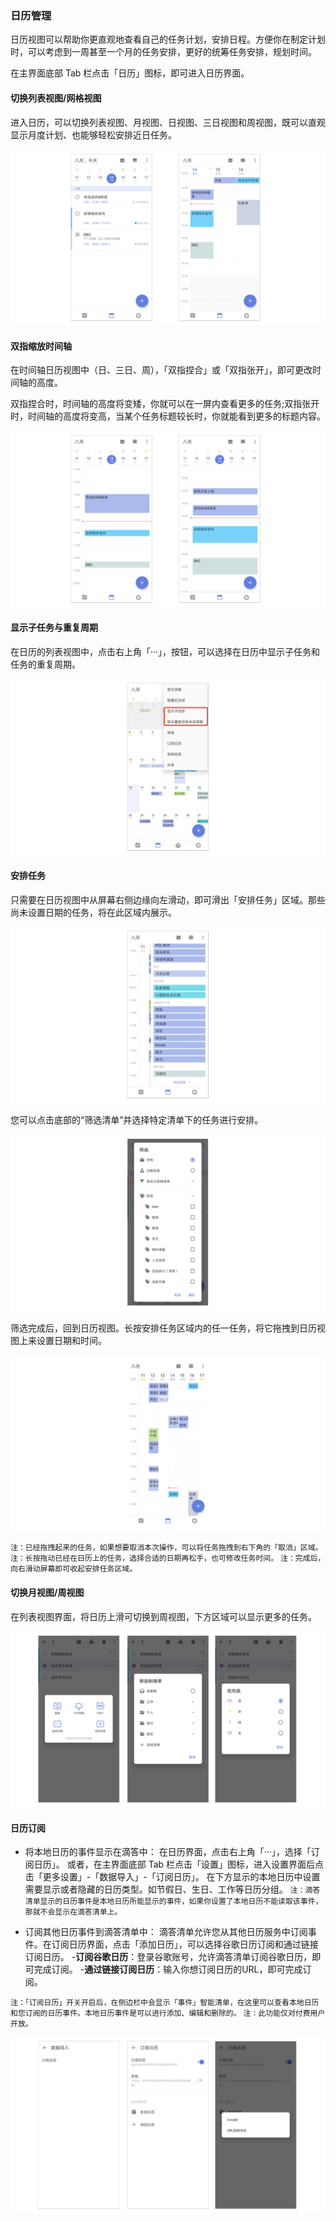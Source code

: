 ### 日历管理

日历视图可以帮助你更直观地查看自己的任务计划，安排日程。方便你在制定计划时，可以考虑到一周甚至一个月的任务安排，更好的统筹任务安排，规划时间。

在主界面底部 Tab 栏点击「日历」图标，即可进入日历界面。

#### 切换列表视图/网格视图

进入日历，可以切换列表视图、月视图、日视图、三日视图和周视图，既可以直观显示月度计划、也能够轻松安排近日任务。

![](../images/android/calendar.png)

#### 双指缩放时间轴
在时间轴日历视图中（日、三日、周），「双指捏合」或「双指张开」，即可更改时间轴的高度。

双指捏合时，时间轴的高度将变矮，你就可以在一屏内查看更多的任务;双指张开时，时间轴的高度将变高，当某个任务标题较长时，你就能看到更多的标题内容。

![pinchtozoomand](../images/android/andpinchtozoom.png)

#### 显示子任务与重复周期

在日历的列表视图中，点击右上角「···」，按钮，可以选择在日历中显示子任务和任务的重复周期。

![](../images/android/xianshizirenwu.png)

#### 安排任务

只需要在日历视图中从屏幕右侧边缘向左滑动，即可滑出「安排任务」区域。那些尚未设置日期的任务，将在此区域内展示。

![adrarrangetask1](../images/android/a111.png)

您可以点击底部的“筛选清单”并选择特定清单下的任务进行安排。

![adrarrangetask2](../images/android/A42.png)

筛选完成后，回到日历视图。长按安排任务区域内的任一任务，将它拖拽到日历视图上来设置日期和时间。

![adrarrnagetask3](../images/android/A43.png)

`注：已经拖拽起来的任务，如果想要取消本次操作，可以将任务拖拽到右下角的「取消」区域。` `注：长按拖动已经在日历上的任务，选择合适的日期再松手，也可修改任务时间。` `注：完成后，向右滑动屏幕即可收起安排任务区域。`

#### 切换月视图/周视图

在列表视图界面，将日历上滑可切换到周视图，下方区域可以显示更多的任务。

![](../images/android/slide.png)

#### 日历订阅

* 将本地日历的事件显示在滴答中：
  在日历界面，点击右上角「···」，选择「订阅日历」。
	或者，在主界面底部 Tab 栏点击「设置」图标，进入设置界面后点击「更多设置」-「数据导入」-「订阅日历」。 在下方显示的本地日历中设置需要显示或者隐藏的日历类型。如节假日、生日、工作等日历分组。
  `注：滴答清单显示的日历事件是本地日历所能显示的事件，如果你设置了本地日历不能读取该事件，那就不会显示在滴答清单上。`

* 订阅其他日历事件到滴答清单中：
  滴答清单允许您从其他日历服务中订阅事件。在订阅日历界面，点击「添加日历」，可以选择谷歌日历订阅和通过链接订阅日历。 -**订阅谷歌日历**：登录谷歌账号，允许滴答清单订阅谷歌日历，即可完成订阅。 -**通过链接订阅日历**：输入你想订阅日历的URL，即可完成订阅。

`注：「订阅日历」开关开启后，在侧边栏中会显示「事件」智能清单，在这里可以查看本地日历和您订阅的日历事件。本地日历事件是可以进行添加、编辑和删除的。`
`注：此功能仅对付费用户开放。`

![](../images/android/subscribe.png)

